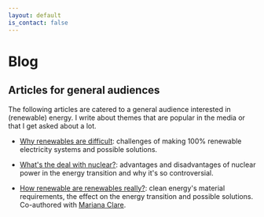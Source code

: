 ```yaml
---
layout: default
is_contact: false
---
```


# Blog


## Articles for general audiences

The following articles are catered to a general audience interested in (renewable) energy. I write about themes that are popular in the media or that I get asked about a lot.

* [Why renewables are difficult](https://whyitrainedtoday.co.uk/index.php/2018/06/19/why-renewables-are-difficult/): challenges of making 100% renewable electricity systems and possible solutions.

* [What's the deal with nuclear?](https://whyitrainedtoday.co.uk/index.php/2018/10/15/whats-the-deal-with-nuclear/): advantages and disadvantages of nuclear power in the energy transition and why it's so controversial.

* [How renewable are renewables really?](https://whyitrainedtoday.co.uk/index.php/2018/11/29/how-renewable-are-renewables-really/): clean energy's material requirements, the effect on the energy transition and possible solutions. Co-authored with [Mariana Clare](https://www.imperial.ac.uk/people/m.clare17).
